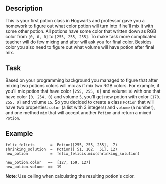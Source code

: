 ## Description

This is your first potion class in Hogwarts and professor gave you a homework to figure out what color potion will turn into if he'll mix it with some other potion. All potions have some color that written down as RGB color from `[0, 0, 0]` to `[255, 255, 255]`. To make task more complicated teacher will do few mixing and after will ask you for final color. Besides color you also need to figure out what volume will have potion after final mix.

## Task

Based on your programming background you managed to figure that after mixing two potions colors will mix as if mix two RGB colors. For example, if you'll mix potion that have color `[255, 255, 0]` and volume `10` with one that have color `[0, 254, 0]` and volume `5`, you'll get new potion with color `[170, 255, 0]` and volume `15`. So you decided to create a class `Potion` that will have two properties: `color` (a list with 3 integers) and `volume` (a number), and one method `mix` that will accept another `Potion` and return a mixed `Potion`.

## Example

```
felix_felicis       =  Potion([255, 255, 255],  7)
shrinking_solution  =  Potion([ 51, 102,  51], 12)
new_potion          =  felix_felicis.mix(shrinking_solution)

new_potion.color   ==  [127, 159, 127]
new_potion.volume  ==  19
```

**Note**: Use ceiling when calculating the resulting potion's color.